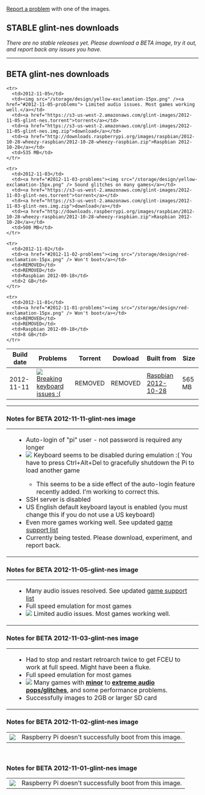 <a href="mailto:jefflunt@gmail.com">Report a problem</a> with one of the images.

## STABLE glint-nes downloads

*There are no stable releases yet. Please download a BETA image, try it out, and report back any issues you have.*

<hr />

## BETA glint-nes downloads

<table id="release-list">
  <thead>
    <tr>
      <th>Build date</th>
      <th>Problems</th>
      <th>Torrent</th>
      <th>Dowload</th>
      <th>Built from</th>
      <th>Size</th>
    </tr>
  </thead>
  <tbody>
    <tr>
      <td>2012-11-11</td>
      <td><img src="/storage/design/red-exclamation-15px.png" /> <a href="#2012-11-11-problems">Breaking keyboard issues :(</a></td>
      <td>REMOVED</td>
      <td>REMOVED</td>
      <td><a href="http://downloads.raspberrypi.org/images/raspbian/2012-10-28-wheezy-raspbian/2012-10-28-wheezy-raspbian.zip">Raspbian 2012-10-28</a></td>
      <td>565 MB</td>
    </tr>

    <tr>
      <td>2012-11-05</td>
      <td><img src="/storage/design/yellow-exclamation-15px.png" /><a href="#2012-11-05-problems"> Limited audio issues. Most games working well.</a></td>
      <td><a href="https://s3-us-west-2.amazonaws.com/glint-images/2012-11-05-glint-nes.torrent">torrent</a></td>
      <td><a href="https://s3-us-west-2.amazonaws.com/glint-images/2012-11-05-glint-nes.img.zip">download</a></td>
      <td><a href="http://downloads.raspberrypi.org/images/raspbian/2012-10-28-wheezy-raspbian/2012-10-28-wheezy-raspbian.zip">Raspbian 2012-10-28</a></td>
      <td>535 MB</td>
    </tr>

    <tr>
      <td>2012-11-03</td>
      <td><a href="#2012-11-03-problems"><img src="/storage/design/yellow-exclamation-15px.png" /> Sound glitches on many games</a></td>
      <td><a href="https://s3-us-west-2.amazonaws.com/glint-images/2012-11-03-glint-nes.torrent">torrent</a></td>
      <td><a href="https://s3-us-west-2.amazonaws.com/glint-images/2012-11-03-glint-nes.img.zip">download</a></td>
      <td><a href="http://downloads.raspberrypi.org/images/raspbian/2012-10-28-wheezy-raspbian/2012-10-28-wheezy-raspbian.zip">Raspbian 2012-10-28</a></td>
      <td>500 MB</td>
    </tr>
    
    <tr>
      <td>2012-11-02</td>
      <td><a href="#2012-11-02-problems"><img src="/storage/design/red-exclamation-15px.png" /> Won't boot</a></td>
      <td>REMOVED</td>
      <td>REMOVED</td>
      <td>Raspbian 2012-09-18</td>
      <td>2 GB</td>
    </tr>
    
    <tr>
      <td>2012-11-01</td>
      <td><a href="#2012-11-01-problems"><img src="/storage/design/red-exclamation-15px.png" /> Won't boot</a></td>
      <td>REMOVED</td>
      <td>REMOVED</td>
      <td>Raspbian 2012-09-18</td>
      <td>8 GB</td>
    </tr>
  </tbody>
</table>

<hr />

### Notes for BETA 2012-11-11-glint-nes image
<table id="2012-11-11-problems" class="release-problems">
  <tbody>
    <td></td>
    <td>
      <ul class="compact-list">
        <li>Auto-login of "pi" user - not password is required any longer</li>
        <li><img src="/storage/design/red-exclamation-15px.png" /> Keyboard seems to be disabled during emulation :( You have to press Ctrl+Alt+Del to gracefully shutdown the Pi to load another game</li>
        <ul>
          <li>This seems to be a side effect of the auto-login feature recently added. I'm working to correct this.</li>
        </ul>
        <li>SSH server is disabled</li>
        <li>US English default keyboard layout is enabled (you must change this if you do not use a US keyboard)</li>
        <li>Even more games working well. See updated <a href="http://karmanebula.com/game-support">game support list</a></li>
        <li>Currently being tested. Please download, experiment, and report back.</li>        
      </ul>
    </td>
  </tbody>
</table>


### Notes for BETA 2012-11-05-glint-nes image
<table id="2012-11-05-problems" class="release-problems">
  <tbody>
    <td></td>
    <td>
      <ul class="compact-list">
        <li>Many audio issues resolved. See updated <a href="http://karmanebula.com/game-support">game support list</a></li>
        <li>Full speed emulation for most games</li>
        <li><img src="/storage/design/yellow-exclamation-15px.png" /> Limited audio issues. Most games working well.</li>        
      </ul>
    </td>
  </tbody>
</table>

### Notes for BETA 2012-11-03-glint-nes image
<table id="2012-11-03-problems" class="release-problems">
  <tbody>
    <td></td>
    <td>
      <ul class="compact-list">
        <li>Had to stop and restart retroarch twice to get FCEU to work at full speed. Might have been a fluke.</li>
        <li>Full speed emulation for most games</li>
        <li><img src="/storage/design/yellow-exclamation-15px.png" /> Many games with <u><strong>minor</strong></u> to <u><strong>extreme audio pops/glitches</strong></u>, and some performance problems.
        <li>Successfully images to 2GB or larger SD card</li>
      </ul>
    </td>
  </tbody>
</table>

### Notes for BETA 2012-11-02-glint-nes image
<table id="2012-11-02-problems" class="release-problems">
  <tbody>
    <td><img src="/storage/design/red-exclamation-15px.png" /></td>
    <td>Raspberry Pi doesn't successfully boot from this image.</td>
  </tbody>
</table>
<br />

### Notes for BETA 2012-11-01-glint-nes image
<table id="2012-11-01-problems" class="release-problems">
  <tbody>
    <td><img src="/storage/design/red-exclamation-15px.png" /></td>
    <td>Raspberry Pi doesn't successfully boot from this image.</td>
  </tbody>
</table>
